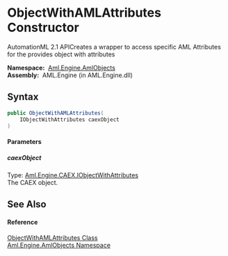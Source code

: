 ObjectWithAMLAttributes Constructor
===================================
AutomationML 2.1 APICreates a wrapper to access specific AML Attributes for the provides object with attributes

  **Namespace:**  [Aml.Engine.AmlObjects][1]  
  **Assembly:**  AML.Engine (in AML.Engine.dll)

Syntax
------

```csharp
public ObjectWithAMLAttributes(
	IObjectWithAttributes caexObject
)
```

#### Parameters

##### *caexObject*
Type: [Aml.Engine.CAEX.IObjectWithAttributes][2]  
The CAEX object.


See Also
--------

#### Reference
[ObjectWithAMLAttributes Class][3]  
[Aml.Engine.AmlObjects Namespace][1]  

[1]: ../README.md
[2]: ../../Aml.Engine.CAEX/IObjectWithAttributes/README.md
[3]: README.md
[4]: https://www.automationml.org
[5]: ../../icons/logoShade.png